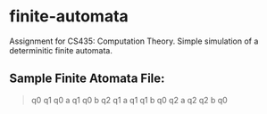 # finite-automata
Assignment for CS435: Computation Theory. Simple simulation of a determinitic finite automata.

## Sample Finite Atomata File: 
>q0
>q1
>q0 a q1
>q0 b q2
>q1 a q1
>q1 b q0
>q2 a q2
>q2 b q0
